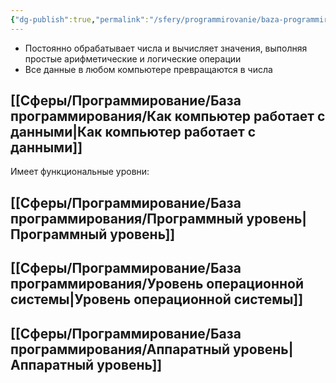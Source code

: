 ```yaml
---
{"dg-publish":true,"permalink":"/sfery/programmirovanie/baza-programmirovaniya/kompyuter/","tags":["Программирование"]}
---
```


- Постоянно обрабатывает числа и вычисляет значения, выполняя простые арифметические и логические операции
- Все данные в любом компьютере превращаются в числа
## [[Сферы/Программирование/База программирования/Как компьютер работает с данными\|Как компьютер работает с данными]]
Имеет функциональные уровни:
## [[Сферы/Программирование/База программирования/Программный уровень\|Программный уровень]]
## [[Сферы/Программирование/База программирования/Уровень операционной системы\|Уровень операционной системы]]
## [[Сферы/Программирование/База программирования/Аппаратный уровень\|Аппаратный уровень]]